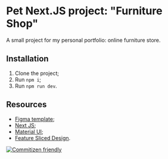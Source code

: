 # Pet Next.JS project: "Furniture Shop"

A small project for my personal portfolio: online furniture store.

## Installation

1. Clone the project;
2. Run `npm i`;
3. Run `npm run dev`.

## Resources

- [Figma template](<https://www.figma.com/file/bUqUIhGbbMqSrraNOWAPVc/3legant-E-Commerce-UI-Design-Template-(Community)?type=design&node-id=3-675&mode=design&t=fbndd0ONQWE50TBZ-0>);
- [Next JS](https://nextjs.org/);
- [Material UI](https://mui.com/);
- [Feature Sliced Design](https://feature-sliced.design/ru/docs/get-started/overview).

[![Commitizen friendly](https://img.shields.io/badge/commitizen-friendly-brightgreen.svg)](http://commitizen.github.io/cz-cli/)